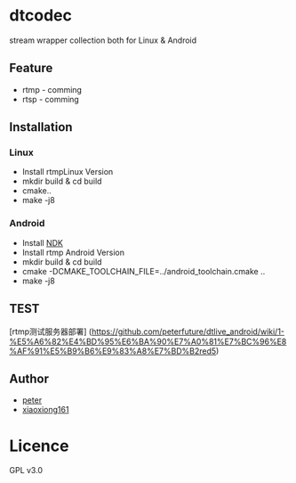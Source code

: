 # dtcodec

stream wrapper collection both for Linux & Android

## Feature

* rtmp - comming
* rtsp - comming

## Installation

### Linux
* Install rtmpLinux Version
* mkdir build & cd build
* cmake..
* make -j8

### Android
* Install [NDK](https://github.com/peterfuture/dttv-android/wiki/1-%E5%AE%89%E8%A3%85android-arm%E4%BA%A4%E5%8F%89%E7%BC%96%E8%AF%91%E9%93%BE)
* Install rtmp Android Version
* mkdir build & cd build
* cmake -DCMAKE_TOOLCHAIN_FILE=../android_toolchain.cmake ..
* make -j8

## TEST

[rtmp测试服务器部署] (https://github.com/peterfuture/dtlive_android/wiki/1-%E5%A6%82%E4%BD%95%E6%BA%90%E7%A0%81%E7%BC%96%E8%AF%91%E5%B9%B6%E9%83%A8%E7%BD%B2red5)

## Author

* [peter](peter_future@outlook.com)
* [xiaoxiong161](https://github.com/xiaoxiong161)

# Licence

GPL v3.0
